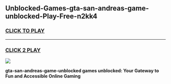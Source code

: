
## Unblocked-Games-gta-san-andreas-game-unblocked-Play-Free-n2kk4
<h3>
<a href="https://premium76.site?title=gta-san-andreas-game-unblocked&ref=10A">CLICK TO PLAY</a></h3>
<hr>

<h3>
<a href="https://premium76.site?title=gta-san-andreas-game-unblocked&ref=10A">CLICK 2 PLAY</a>
  
</h3>

<a href="https://premium76.site?title=gta-san-andreas-game-unblocked&ref=10A"><img src="https://clearcache.store/games.png"></a>


**gta-san-andreas-game-unblocked games unblocked: Your Gateway to Fun and Accessible Online Gaming**
